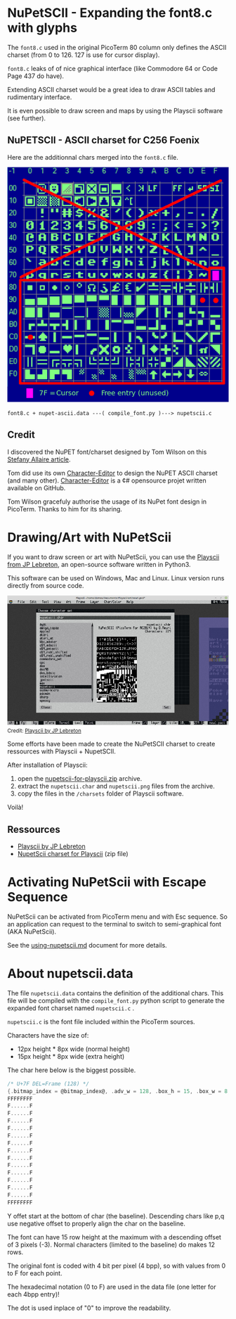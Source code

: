 # NuPetSCII - Expanding the font8.c with glyphs

The `font8.c` used in the original PicoTerm 80 column only defines the ASCII charset
(from 0 to 126. 127 is use for cursor display).

`font8.c` leaks of of nice graphical interface (like Commodore 64 or Code Page 437 do have).

Extending ASCII charset would be a great idea to draw ASCII tables and rudimentary interface.

It is even possible to draw screen and maps by using the Playscii software (see further).

## NuPETSCII - ASCII charset for C256 Foenix

Here are the additionnal chars merged into the `font8.c` file.

![NuPET ASCII charset](nupet-ascii.png)

```
font8.c + nupet-ascii.data ---( compile_font.py )---> nupetscii.c
```

## Credit
I discovered the NuPET font/charset designed by Tom Wilson on this [Stefany Allaire article](https://stefanyallaire.wixsite.com/website/forum/the-specifications/character-sets).

Tom did use its own [Character-Editor](https://github.com/tomxp411/Character-Editor) to design the NuPET ASCII charset (and many other). [Character-Editor](https://github.com/tomxp411/Character-Editor) is a ¢# opensource projet written available on GitHub.

Tom Wilson gracefuly authorise the usage of its NuPet font design in PicoTerm. Thanks to him for its sharing.

# Drawing/Art with NuPetScii

If you want to draw screen or art with NuPetScii, you can use the [Playscii from JP Lebreton](https://jp.itch.io/playscii), an open-source software written in Python3.

This software can be used on Windows, Mac and Linux. Linux version runs directly from source code.

![Playscii sotfware](playscii.jpg)<small><br/>Credit: [Playscii by JP Lebreton](https://jp.itch.io/playscii)</small>

Some efforts have been made to create the NuPetSCII charset to create ressources with Playscii + NupetSCII.

After installation of Playscii:
1. open the [nupetscii-for-playscii.zip](nupetscii-for-playscii.zip) archive.
2. extract the `nupetscii.char` and `nupetscii.png` files from the archive.
3. copy the files in the `/charsets` folder of Playscii software.

Voilà!

## Ressources
* [Playscii by JP Lebreton](https://jp.itch.io/playscii)
* [NupetScii charset for Playscii](nupetscii-for-playscii.zip) (zip file)

# Activating NuPetScii with Escape Sequence

NuPetScii can be activated from PicoTerm menu and with Esc sequence. So an application can request to the terminal to switch to semi-graphical font (AKA NuPetScii).

See the [using-nupetscii.md](../docs/using-nupetscii.md) document for more details.

# About nupetscii.data

The file `nupetscii.data` contains the definition of the additional chars. This file will be compiled with the `compile_font.py` python script to generate the expanded font charset named `nupetscii.c` .

`nupetscii.c` is the font file included within the PicoTerm sources.

Characters have the size of:
* 12px height * 8px wide (normal height)
* 15px height * 8px wide (extra height)

The char here below is the biggest possible.

``` c
/* U+7F DEL=Frame (128) */
{.bitmap_index = @bitmap_index@, .adv_w = 128, .box_h = 15, .box_w = 8, .ofs_x = 0, .ofs_y = -3}
FFFFFFFF
F......F
F......F
F......F
F......F
F......F
F......F
F......F
F......F
F......F
F......F
F......F
F......F
F......F
FFFFFFFF
```

Y offet start at the bottom of char (the baseline). Descending chars like p,q use negative offset to properly align the char on the baseline.

The font can have 15 row height at the maximum with a descending offset of 3 pixels (-3). Normal characters (limited to the baseline) do makes 12 rows.

The original font is coded with 4 bit per pixel (4 bpp), so with values from 0 to F for each point.

The hexadecimal notation (0 to F) are used in the data file (one letter for each 4bpp entry)!

The dot is used inplace of "0" to improve the readability.
